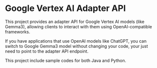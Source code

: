 # Google Vertex AI Adapter API

This project provides an adapter API for Google Vertex AI models (like Gemma3), allowing clients to interact with them using OpenAI-compatible frameworks.

If you have applications that use OpenAI models like ChatGPT, you can switch to Google Gemma3 model without changing your code, your just need to point to the adapter API endpoint.

This project include sample codes for both Java and Python.
